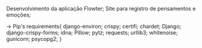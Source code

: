 Desenvolvimento da aplicação Flowter;
Site para registro de pensamentos e emoções;



-> Pip's requirements{
django-environ;
crispy;
certifi;
chardet;
Django;
django-crispy-forms;
idna;
Pillow;
pytz;
requests;
urllib3;
whitenoise;
gunicorn;
psycopg2;
}
